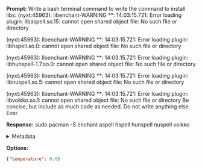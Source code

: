 **Prompt:**
Write a bash terminal command to write the command to install libs: (nyxt:45963): libenchant-WARNING **: 14:03:15.721: Error loading plugin: libaspell.so.15: cannot open shared object file: No such file or directory


(nyxt:45963): libenchant-WARNING **: 14:03:15.721: Error loading plugin: libhspell.so.0: cannot open shared object file: No such file or directory


(nyxt:45963): libenchant-WARNING **: 14:03:15.721: Error loading plugin: libhunspell-1.7.so.0: cannot open shared object file: No such file or directory


(nyxt:45963): libenchant-WARNING **: 14:03:15.721: Error loading plugin: libnuspell.so.5: cannot open shared object file: No such file or directory


(nyxt:45963): libenchant-WARNING **: 14:03:15.721: Error loading plugin: libvoikko.so.1: cannot open shared object file: No such file or directory
 Be concise, but include as much code as needed. Do not write anything else. Ever.


**Response:**
sudo pacman -S enchant aspell hspell hunspell nuspell voikko

<details><summary>Metadata</summary>

- Duration: 2382 ms
- Datetime: 2023-10-09T13:04:31.842459
- Model: gpt-3.5-turbo-0613

</details>

**Options:**
```json
{"temperature": 0.0}
```

